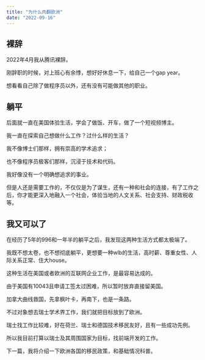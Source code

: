 ```yaml
---
title: "为什么肉翻欧洲"
date: "2022-09-16"
---
```


## 裸辞
2022年4月我从腾讯裸辞。

刚辞职的时候，对上班心有余悸，想好好休息一下，给自己一个gap year。

想看看自己除了做程序员以外，还有没有可能做其他的职业。

## 躺平
后面就一直在美国体验生活，学会了做饭、开车，做了一个短视频博主。

我一直在探索自己想做什么工作？过什么样的生活？

我不像博士们那样，拥有崇高的学术追求；

也不像程序员极客们那样，沉浸于技术和代码。

我好像没有一个明确想追求的事业。

但是人还是需要工作的，不仅仅是为了谋生，还有一种和社会的连接，有了工作之后，你才能更深入地融入一个社会，体验当地的人文关系、社会支持、财政税收等。

## 我又可以了
在经历了5年的996和一年半的躺平之后，我发现这两种生活方式都太极端了。

我既不想太卷，也不想彻底躺平，更想要一种wlb的生活，高时薪、尊重女性、人际关系正常、住大house。

这种生活在美国或者欧洲的互联网企业工作，是最容易达成的。

由于美国有10043且申请工签太过困难，所以暂时放弃直接留美国。

加拿大曲线救国，先拿枫叶卡，再南下，也是一条路。

不过对象想去瑞士学术界工作，我们就把目标放到了欧洲。

瑞士找工作比较难，好在荷兰、瑞士和德国技术移民友好，且有一些成功先例。

所以我目前打算以瑞士及其周围国家为目标，找前端开发的工作。

下一篇，我将介绍一下欧洲各国的移民政策，和基础情况科普。